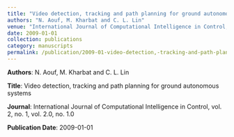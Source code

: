 ```yaml
---
title: "Video detection, tracking and path planning for ground autonomous systems"
authors: "N. Aouf, M. Kharbat and C. L. Lin"
venue: "International Journal of Computational Intelligence in Control, vol. 2, no. 1, vol. 2.0, no. 1.0"
date: 2009-01-01
collection: publications
category: manuscripts
permalink: /publication/2009-01-video-detection,-tracking-and-path-planning-for-ground-autonomous-systems
---
```


**Authors**: N. Aouf, M. Kharbat and C. L. Lin

**Title**: Video detection, tracking and path planning for ground autonomous systems

**Journal**: International Journal of Computational Intelligence in Control, vol. 2, no. 1, vol. 2.0, no. 1.0

**Publication Date**: 2009-01-01
